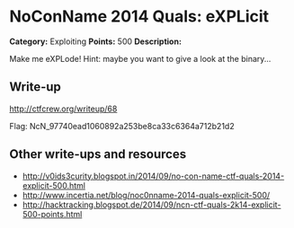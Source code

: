 # NoConName 2014 Quals: eXPLicit

**Category:** Exploiting
**Points:** 500
**Description:**

Make me eXPLode! Hint: maybe you want to give a look at the binary...

## Write-up

<http://ctfcrew.org/writeup/68>

Flag: NcN\_97740ead1060892a253be8ca33c6364a712b21d2

## Other write-ups and resources

* <http://v0ids3curity.blogspot.in/2014/09/no-con-name-ctf-quals-2014-explicit-500.html>
* <http://www.incertia.net/blog/noc0nname-2014-quals-explicit-500/>
* <http://hacktracking.blogspot.de/2014/09/ncn-ctf-quals-2k14-explicit-500-points.html>
